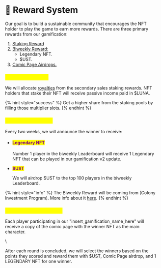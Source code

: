 # 🎯 Reward System

Our goal is to build a sustainable community that encourages the NFT holder to play the game to earn more rewards. There are three primary rewards from our gamification:

1. [Staking Reward](reward-system.md#1.-staking-reward)
2. [Biweekly Reward:](reward-system.md#2.-biweekly-reward)
   * Legendary NFT.
   * $UST.
3. &#x20;[Comic Page Airdrops.](reward-system.md#3.-comic-page-airdrops)

### <mark style="color:yellow;">1. Staking Reward</mark>

We will allocate [royalties](../i-want-to-know-more/funds-allocation.md#royalty) from the secondary sales staking rewards. NFT holders that stake their NFT will receive passive income paid in $LUNA.

{% hint style="success" %}
Get a higher share from the staking pools by filling those multiplier slots.&#x20;
{% endhint %}

### <mark style="color:yellow;">2. Biweekly Reward</mark>

Every two weeks, we will announce the winner to receive:

*   #### &#x20;<mark style="color:purple;">Legendary NFT</mark>

    Number 1 player in the biweekly Leaderboard will receive 1 Legendary NFT that can be played in our gamification v2 update.
*   <mark style="color:purple;">**$UST**</mark>

    We will airdrop $UST to the top 100 players in the biweekly Leaderboard.

{% hint style="info" %}
The Biweekly Reward will be coming from (Colony Investment Program). More info about it [here](../i-want-to-know-more/funds-allocation.md#colony-investment-program-cip).
{% endhint %}

### <mark style="color:yellow;">3. Comic Page Airdrops</mark>

Each player participating in our "insert\_gamification\_name\_here" will receive a copy of the comic page with the winner NFT as the main character.

<mark style="color:yellow;"></mark>

<mark style="color:yellow;"></mark>





\


After each round is concluded, we will select the winners based on the points they scored and reward them with $UST, Comic Page airdrop, and 1 LEGENDARY NFT for one winner.
